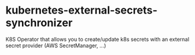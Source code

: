# kubernetes-external-secrets-synchronizer
K8S Operator that allows you to create/update k8s secrets with an external secret provider (AWS SecretManager, ...)

